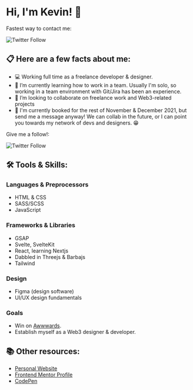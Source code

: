 # Hi, I'm Kevin! 👋

Fastest way to contact me:

![Twitter Follow](https://img.shields.io/twitter/follow/kvncnls?style=social)


## 📋 Here are a few facts about me:
- 💻 Working full time as a freelance developer & designer.
- 🌱 I’m currently learning how to work in a team. Usually I'm solo, so working in a team environment with Git/Jira has been an experience. 
- 👯 I’m looking to collaborate on freelance work and Web3-related projects
- 💼 I'm currently booked for the rest of November & December 2021, but send me a message anyway! We can collab in the future, or I can point you towards my network of devs and designers. 😁

Give me a follow!:

![Twitter Follow](https://img.shields.io/twitter/follow/kvncnls?style=social)

## 🛠 Tools & Skills:

### Languages & Preprocessors
- HTML & CSS
- SASS/SCSS
- JavaScript

### Frameworks & Libraries
- GSAP
- Svelte, SvelteKit
- React, learning Nextjs
- Dabbled in Threejs & Barbajs
- Tailwind

### Design
- Figma (design software)
- UI/UX design fundamentals

### Goals
- Win on [Awwwards](https://www.awwwards.com/).
- Establish myself as a Web3 designer & developer.

## 📚 Other resources:
- [Personal Website](https://www.kevincanlas.com/)
- [Frontend Mentor Profile](https://www.frontendmentor.io/profile/kvncnls)
- [CodePen](https://codepen.io/kvncnls)
